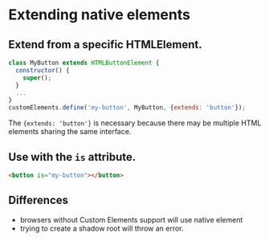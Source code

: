 # Extending native elements

## Extend from a specific HTMLElement.

```javascript
class MyButton extends HTMLButtonElement {
  constructor() {
    super();
  }
  ...
}
customElements.define('my-button', MyButton, {extends: 'button'});

```

The `{extends: 'button'}` is necessary because there may be multiple HTML elements sharing the same interface.

## Use with the `is` attribute.

```html
<button is="my-button"></button>
```

## Differences

- browsers without Custom Elements support will use native element
- trying to create a shadow root will throw an error.
